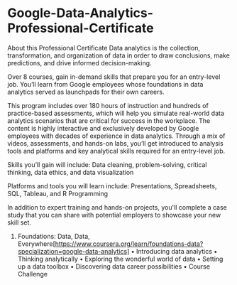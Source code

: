 # Google-Data-Analytics-Professional-Certificate

About this Professional Certificate
Data analytics is the collection, transformation, and organization of data in order to draw conclusions, make predictions, and drive informed decision-making.

Over 8 courses, gain in-demand skills that prepare you for an entry-level job. You’ll learn from Google employees whose foundations in data analytics served as launchpads for their own careers.

This program includes over 180 hours of instruction and hundreds of practice-based assessments, which will help you simulate real-world data analytics scenarios that are critical for success in the workplace. The content is highly interactive and exclusively developed by Google employees with decades of experience in data analytics. Through a mix of videos, assessments, and hands-on labs, you’ll get introduced to analysis tools and platforms and key analytical skills required for an entry-level job.

Skills you’ll gain will include: Data cleaning, problem-solving, critical thinking, data ethics, and data visualization

Platforms and tools you will learn include: Presentations, Spreadsheets, SQL, Tableau, and R Programming

In addition to expert training and hands-on projects, you'll complete a case study that you can share with potential employers to showcase your new skill set.

1. Foundations: Data, Data, Everywhere[https://www.coursera.org/learn/foundations-data?specialization=google-data-analytics]
    •	Introducing data analytics
    •	Thinking analytically
    •	Exploring the wonderful world of data
    •	Setting up a data toolbox
    •	Discovering data career possibilities
    •	Course Challenge

